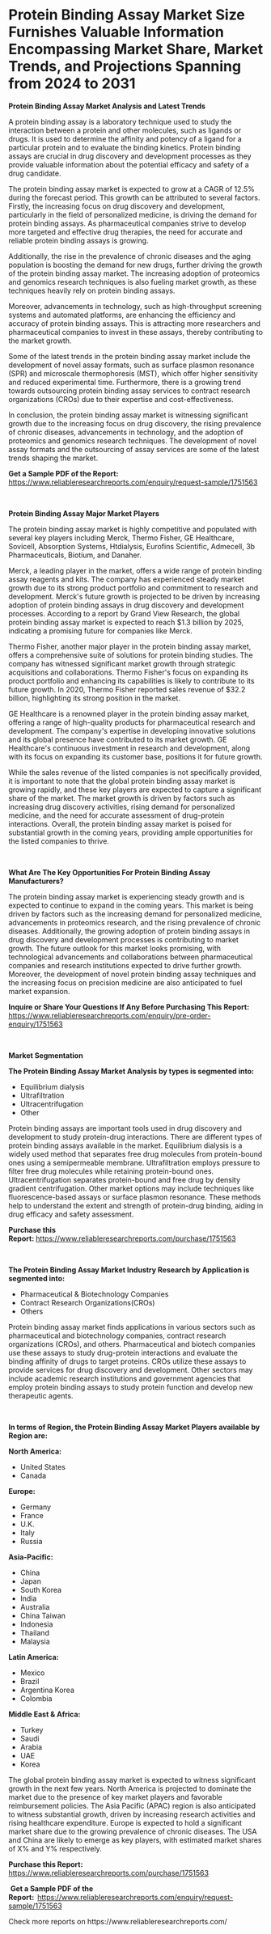 <p><h1>Protein Binding Assay Market Size Furnishes Valuable Information Encompassing Market Share, Market Trends, and Projections Spanning from 2024 to 2031</h1></p><p><strong>Protein Binding Assay Market Analysis and Latest Trends</strong></p>
<p><p>A protein binding assay is a laboratory technique used to study the interaction between a protein and other molecules, such as ligands or drugs. It is used to determine the affinity and potency of a ligand for a particular protein and to evaluate the binding kinetics. Protein binding assays are crucial in drug discovery and development processes as they provide valuable information about the potential efficacy and safety of a drug candidate.</p><p>The protein binding assay market is expected to grow at a CAGR of 12.5% during the forecast period. This growth can be attributed to several factors. Firstly, the increasing focus on drug discovery and development, particularly in the field of personalized medicine, is driving the demand for protein binding assays. As pharmaceutical companies strive to develop more targeted and effective drug therapies, the need for accurate and reliable protein binding assays is growing.</p><p>Additionally, the rise in the prevalence of chronic diseases and the aging population is boosting the demand for new drugs, further driving the growth of the protein binding assay market. The increasing adoption of proteomics and genomics research techniques is also fueling market growth, as these techniques heavily rely on protein binding assays.</p><p>Moreover, advancements in technology, such as high-throughput screening systems and automated platforms, are enhancing the efficiency and accuracy of protein binding assays. This is attracting more researchers and pharmaceutical companies to invest in these assays, thereby contributing to the market growth.</p><p>Some of the latest trends in the protein binding assay market include the development of novel assay formats, such as surface plasmon resonance (SPR) and microscale thermophoresis (MST), which offer higher sensitivity and reduced experimental time. Furthermore, there is a growing trend towards outsourcing protein binding assay services to contract research organizations (CROs) due to their expertise and cost-effectiveness.</p><p>In conclusion, the protein binding assay market is witnessing significant growth due to the increasing focus on drug discovery, the rising prevalence of chronic diseases, advancements in technology, and the adoption of proteomics and genomics research techniques. The development of novel assay formats and the outsourcing of assay services are some of the latest trends shaping the market.</p></p>
<p><strong>Get a Sample PDF of the Report:&nbsp;</strong> <a href="https://www.reliableresearchreports.com/enquiry/request-sample/1751563">https://www.reliableresearchreports.com/enquiry/request-sample/1751563</a></p>
<p>&nbsp;</p>
<p><strong>Protein Binding Assay Major Market Players</strong></p>
<p><p>The protein binding assay market is highly competitive and populated with several key players including Merck, Thermo Fisher, GE Healthcare, Sovicell, Absorption Systems, Htdialysis, Eurofins Scientific, Admecell, 3b Pharmaceuticals, Biotium, and Danaher.</p><p>Merck, a leading player in the market, offers a wide range of protein binding assay reagents and kits. The company has experienced steady market growth due to its strong product portfolio and commitment to research and development. Merck's future growth is projected to be driven by increasing adoption of protein binding assays in drug discovery and development processes. According to a report by Grand View Research, the global protein binding assay market is expected to reach $1.3 billion by 2025, indicating a promising future for companies like Merck.</p><p>Thermo Fisher, another major player in the protein binding assay market, offers a comprehensive suite of solutions for protein binding studies. The company has witnessed significant market growth through strategic acquisitions and collaborations. Thermo Fisher's focus on expanding its product portfolio and enhancing its capabilities is likely to contribute to its future growth. In 2020, Thermo Fisher reported sales revenue of $32.2 billion, highlighting its strong position in the market.</p><p>GE Healthcare is a renowned player in the protein binding assay market, offering a range of high-quality products for pharmaceutical research and development. The company's expertise in developing innovative solutions and its global presence have contributed to its market growth. GE Healthcare's continuous investment in research and development, along with its focus on expanding its customer base, positions it for future growth.</p><p>While the sales revenue of the listed companies is not specifically provided, it is important to note that the global protein binding assay market is growing rapidly, and these key players are expected to capture a significant share of the market. The market growth is driven by factors such as increasing drug discovery activities, rising demand for personalized medicine, and the need for accurate assessment of drug-protein interactions. Overall, the protein binding assay market is poised for substantial growth in the coming years, providing ample opportunities for the listed companies to thrive.</p></p>
<p>&nbsp;</p>
<p><strong>What Are The Key Opportunities For Protein Binding Assay Manufacturers?</strong></p>
<p><p>The protein binding assay market is experiencing steady growth and is expected to continue to expand in the coming years. This market is being driven by factors such as the increasing demand for personalized medicine, advancements in proteomics research, and the rising prevalence of chronic diseases. Additionally, the growing adoption of protein binding assays in drug discovery and development processes is contributing to market growth. The future outlook for this market looks promising, with technological advancements and collaborations between pharmaceutical companies and research institutions expected to drive further growth. Moreover, the development of novel protein binding assay techniques and the increasing focus on precision medicine are also anticipated to fuel market expansion.</p></p>
<p><strong>Inquire or Share Your Questions If Any Before Purchasing This Report:</strong> <a href="https://www.reliableresearchreports.com/enquiry/pre-order-enquiry/1751563">https://www.reliableresearchreports.com/enquiry/pre-order-enquiry/1751563</a></p>
<p>&nbsp;</p>
<p><strong>Market Segmentation</strong></p>
<p><strong>The Protein Binding Assay Market Analysis by types is segmented into:</strong></p>
<p><ul><li>Equilibrium dialysis</li><li>Ultrafiltration</li><li>Ultracentrifugation</li><li>Other</li></ul></p>
<p><p>Protein binding assays are important tools used in drug discovery and development to study protein-drug interactions. There are different types of protein binding assays available in the market. Equilibrium dialysis is a widely used method that separates free drug molecules from protein-bound ones using a semipermeable membrane. Ultrafiltration employs pressure to filter free drug molecules while retaining protein-bound ones. Ultracentrifugation separates protein-bound and free drug by density gradient centrifugation. Other market options may include techniques like fluorescence-based assays or surface plasmon resonance. These methods help to understand the extent and strength of protein-drug binding, aiding in drug efficacy and safety assessment.</p></p>
<p><strong>Purchase this Report:&nbsp;</strong><a href="https://www.reliableresearchreports.com/purchase/1751563">https://www.reliableresearchreports.com/purchase/1751563</a></p>
<p>&nbsp;</p>
<p><strong>The Protein Binding Assay Market Industry Research by Application is segmented into:</strong></p>
<p><ul><li>Pharmaceutical & Biotechnology Companies</li><li>Contract Research Organizations(CROs)</li><li>Others</li></ul></p>
<p><p>Protein binding assay market finds applications in various sectors such as pharmaceutical and biotechnology companies, contract research organizations (CROs), and others. Pharmaceutical and biotech companies use these assays to study drug-protein interactions and evaluate the binding affinity of drugs to target proteins. CROs utilize these assays to provide services for drug discovery and development. Other sectors may include academic research institutions and government agencies that employ protein binding assays to study protein function and develop new therapeutic agents.</p></p>
<p>&nbsp;</p>
<p><strong>In terms of Region, the Protein Binding Assay Market Players available by Region are:</strong></p>
<p>
    <p> <strong> North America: </strong>
        <ul>
            <li>United States</li>
            <li>Canada</li>
        </ul>
        </p> 
    <p> <strong> Europe: </strong>
        <ul>
            <li>Germany</li>
            <li>France</li>
            <li>U.K.</li>
            <li>Italy</li>
            <li>Russia</li>
        </ul>
        </p> 
    <p> <strong> Asia-Pacific: </strong>
        <ul>
            <li>China</li>
            <li>Japan</li>
            <li>South Korea</li>
            <li>India</li>
            <li>Australia</li>
            <li>China Taiwan</li>
            <li>Indonesia</li>
            <li>Thailand</li>
            <li>Malaysia</li>
        </ul>
        </p> 
    <p> <strong> Latin America: </strong>
        <ul>
            <li>Mexico</li>
            <li>Brazil</li>
            <li>Argentina Korea</li>
            <li>Colombia</li>
        </ul>
        </p> 
    <p> <strong> Middle East & Africa: </strong>
        <ul>
            <li>Turkey</li>
            <li>Saudi</li>
            <li>Arabia</li>
            <li>UAE</li>
            <li>Korea</li>
        </ul>
    </p>
    </p>
<p><p>The global protein binding assay market is expected to witness significant growth in the next few years. North America is projected to dominate the market due to the presence of key market players and favorable reimbursement policies. The Asia Pacific (APAC) region is also anticipated to witness substantial growth, driven by increasing research activities and rising healthcare expenditure. Europe is expected to hold a significant market share due to the growing prevalence of chronic diseases. The USA and China are likely to emerge as key players, with estimated market shares of X% and Y% respectively.</p></p>
<p><strong>Purchase this Report: </strong><a href="https://www.reliableresearchreports.com/purchase/1751563">https://www.reliableresearchreports.com/purchase/1751563</a></p>
<p>&nbsp;<strong>Get a Sample PDF of the Report:&nbsp;&nbsp;</strong><a href="https://www.reliableresearchreports.com/enquiry/request-sample/1751563">https://www.reliableresearchreports.com/enquiry/request-sample/1751563</a></p>
<p><strong></strong></p>
<p>Check more reports on https://www.reliableresearchreports.com/</p>